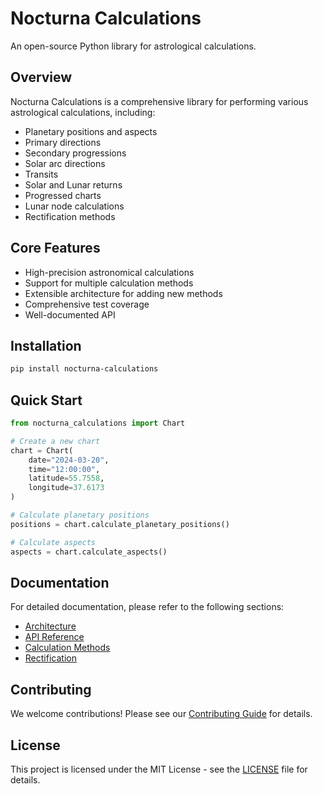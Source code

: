 # Nocturna Calculations

An open-source Python library for astrological calculations.

## Overview

Nocturna Calculations is a comprehensive library for performing various astrological calculations, including:

- Planetary positions and aspects
- Primary directions
- Secondary progressions
- Solar arc directions
- Transits
- Solar and Lunar returns
- Progressed charts
- Lunar node calculations
- Rectification methods

## Core Features

- High-precision astronomical calculations
- Support for multiple calculation methods
- Extensible architecture for adding new methods
- Comprehensive test coverage
- Well-documented API

## Installation

```bash
pip install nocturna-calculations
```

## Quick Start

```python
from nocturna_calculations import Chart

# Create a new chart
chart = Chart(
    date="2024-03-20",
    time="12:00:00",
    latitude=55.7558,
    longitude=37.6173
)

# Calculate planetary positions
positions = chart.calculate_planetary_positions()

# Calculate aspects
aspects = chart.calculate_aspects()
```

## Documentation

For detailed documentation, please refer to the following sections:

- [Architecture](architecture.md)
- [API Reference](api-reference.md)
- [Calculation Methods](calculation-methods.md)
- [Rectification](rectification.md)

## Contributing

We welcome contributions! Please see our [Contributing Guide](CONTRIBUTING.md) for details.

## License

This project is licensed under the MIT License - see the [LICENSE](LICENSE) file for details. 